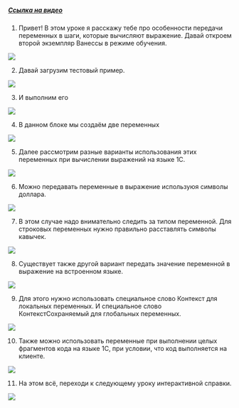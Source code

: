 ﻿##### [Ссылка на видео](https://youtu.be/dZQGnLr1iSY)

001. Привет! В этом уроке я расскажу тебе про особенности передачи переменных в шаги, которые вычисляют выражение. Давай откроем второй экземпляр Ванессы в режиме обучения.

![](https://vanessa-files.do.bit-erp.ru/Doc/1.2.040.1/MD/Глава06/images/000_ОсобенностиПередачиПеременныхВШагиКоторыеВычисляютВыражение.png)

002. Давай загрузим тестовый пример.

![](https://vanessa-files.do.bit-erp.ru/Doc/1.2.040.1/MD/Глава06/images/003_ОсобенностиПередачиПеременныхВШагиКоторыеВычисляютВыражение.png)

003. И выполним его

![](https://vanessa-files.do.bit-erp.ru/Doc/1.2.040.1/MD/Глава06/images/006_ОсобенностиПередачиПеременныхВШагиКоторыеВычисляютВыражение.png)

004. В данном блоке мы создаём две переменных

![](https://vanessa-files.do.bit-erp.ru/Doc/1.2.040.1/MD/Глава06/images/009_ОсобенностиПередачиПеременныхВШагиКоторыеВычисляютВыражение.png)

005. Далее рассмотрим разные варианты использования этих переменных при вычислении выражений на языке 1С.

![](https://vanessa-files.do.bit-erp.ru/Doc/1.2.040.1/MD/Глава06/images/012_ОсобенностиПередачиПеременныхВШагиКоторыеВычисляютВыражение.png)

006. Можно передавать переменные в выражение используюя символы доллара.

![](https://vanessa-files.do.bit-erp.ru/Doc/1.2.040.1/MD/Глава06/images/015_ОсобенностиПередачиПеременныхВШагиКоторыеВычисляютВыражение.png)

007. В этом случае надо внимательно следить за типом переменной. Для строковых переменных нужно правильно расставлять символы кавычек.

![](https://vanessa-files.do.bit-erp.ru/Doc/1.2.040.1/MD/Глава06/images/018_ОсобенностиПередачиПеременныхВШагиКоторыеВычисляютВыражение.png)

008. Существует также другой вариант передать значение переменной в выражение на встроенном языке.

![](https://vanessa-files.do.bit-erp.ru/Doc/1.2.040.1/MD/Глава06/images/019_ОсобенностиПередачиПеременныхВШагиКоторыеВычисляютВыражение.png)

009. Для этого нужно использовать специальное слово Контекст для локальных переменных. И специальное слово КонтекстСохраняемый для глобальных переменных.

![](https://vanessa-files.do.bit-erp.ru/Doc/1.2.040.1/MD/Глава06/images/022_ОсобенностиПередачиПеременныхВШагиКоторыеВычисляютВыражение.png)

010. Также можно использовать переменные при выполнении целых фрагментов кода на языке 1С, при условии, что код выполняется на клиенте.

![](https://vanessa-files.do.bit-erp.ru/Doc/1.2.040.1/MD/Глава06/images/027_ОсобенностиПередачиПеременныхВШагиКоторыеВычисляютВыражение.png)

011. На этом всё, переходи к следующему уроку интерактивной справки.

![](https://vanessa-files.do.bit-erp.ru/Doc/1.2.040.1/MD/Глава06/images/030_ОсобенностиПередачиПеременныхВШагиКоторыеВычисляютВыражение.png)
